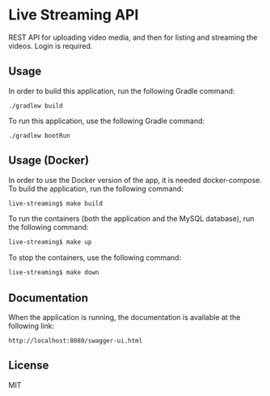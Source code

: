 # Live Streaming API
REST API for uploading video media, and then for listing and streaming the videos. Login is required.

## Usage
In order to build this application, run the following Gradle command:
```ssh
./gradlew build
```

To run this application, use the following Gradle command:
```ssh
./gradlew bootRun
```

## Usage (Docker)
In order to use the Docker version of the app, it is needed docker-compose.
To build the application, run the following command:
```bash
live-streaming$ make build
```
To run the containers (both the application and the MySQL database), run the following command:
```bash
live-streaming$ make up
```
To stop the containers, use the following command:
```bash
live-streaming$ make down
```

## Documentation
When the application is running, the documentation is available at the following link:
```text
http://localhost:8080/swagger-ui.html
```

## License
MIT
